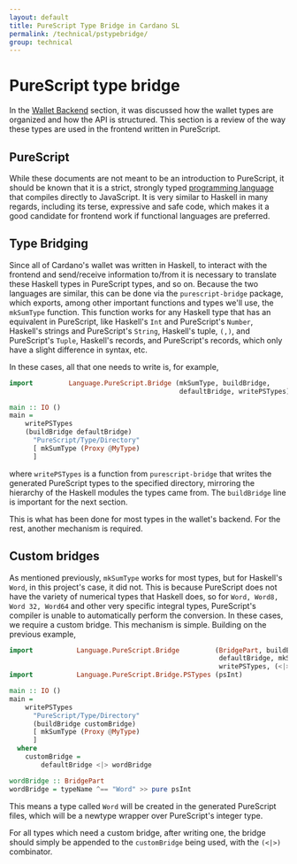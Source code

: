 ```yaml
---
layout: default
title: PureScript Type Bridge in Cardano SL
permalink: /technical/pstypebridge/
group: technical
---
```

<!-- Reviewed at ac0126b2753f1f5ca6fbfb555783fbeb1aa141bd -->

# PureScript type bridge

In the [Wallet Backend](/technical/wallet-backend/) section, it was discussed how the wallet
types are organized and how the API is structured. This section is a
review of the way these types are used in the frontend written in
PureScript.

## PureScript

While these documents are not meant to be an introduction to PureScript, it
should be known that it is a strict, strongly typed [programming language
](http://www.purescript.org/) that compiles directly to JavaScript. It is
very similar to Haskell in many regards, including its terse, expressive
and safe code, which makes it a good candidate for frontend work if functional
languages are preferred.

## Type Bridging

Since all of Cardano's wallet was written in Haskell, to interact with the
frontend and send/receive information to/from it is necessary to translate
these Haskell types in PureScript types, and so on. Because the two languages
are similar, this can be done via the `purescript-bridge` package, which
exports, among other important functions and types we'll use, the `mkSumType`
function. This function works for any Haskell type that has an equivalent in
PureScript, like Haskell's `Int` and PureScript's `Number`, Haskell's strings
and PureScript's `String`, Haskell's tuple, `(,)`, and PureScript's
`Tuple`, Haskell's records, and PureScript's records, which only have a slight
difference in syntax, etc.

In these cases, all that one needs to write is, for example,

~~~ haskell
import         Language.PureScript.Bridge (mkSumType, buildBridge,
										   defaultBridge, writePSTypes)

main :: IO ()
main =
	writePSTypes
	(buildBridge defaultBridge)
	  "PureScript/Type/Directory"
	  [ mkSumType (Proxy @MyType)
	  ]
~~~

where `writePSTypes` is a function from `purescript-bridge` that writes the
generated PureScript types to the specified directory, mirroring the hierarchy
of the Haskell modules the types came from. The `buildBridge` line is
important for the next section.

This is what has been done for most types in the wallet's backend. For the rest,
another mechanism is required.

## Custom bridges

As mentioned previously, `mkSumType` works for most types, but for Haskell's
`Word`, in this project's case, it did not. This is because PureScript does not
have the variety of numerical types that Haskell does, so for `Word, Word8,
Word 32, Word64` and other very specific integral types, PureScript's compiler
is unable to automatically perform the conversion. In these cases, we require a
custom bridge. This mechanism is simple. Building on the previous example,

~~~ haskell
import           Language.PureScript.Bridge         (BridgePart, buildBridge,
													 defaultBridge, mkSumType, typeName,
													 writePSTypes, (<|>), (^==))
import           Language.PureScript.Bridge.PSTypes (psInt)

main :: IO ()
main =
	writePSTypes
	  "PureScript/Type/Directory"
	  (buildBridge customBridge)
	  [ mkSumType (Proxy @MyType)
	  ]
  where
	customBridge =
		defaultBridge <|> wordBridge

wordBridge :: BridgePart
wordBridge = typeName ^== "Word" >> pure psInt
~~~

This means a type called `Word` will be created in the generated PureScript
files, which will be a newtype wrapper over PureScript's integer type.

For all types which need a custom bridge, after writing one, the bridge
should simply be appended to the `customBridge` being used, with the `(<|>)`
combinator.
